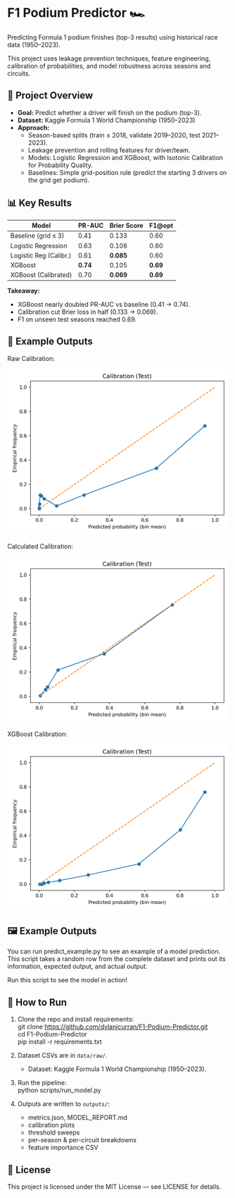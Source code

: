 # F1 Podium Predictor 🏎️

Predicting Formula 1 podium finishes (top-3 results) using historical race data (1950–2023).  

This project uses leakage prevention techniques, feature engineering, calibration of probabilities, and model robustness across seasons and circuits.

## 🚀 Project Overview
- **Goal:** Predict whether a driver will finish on the podium (top-3).  
- **Dataset:** Kaggle Formula 1 World Championship (1950–2023)  
- **Approach:**  
  - Season-based splits (train ≤ 2018, validate 2019–2020, test 2021–2023).  
  - Leakage prevention and rolling features for driver/team.
  - Models: Logistic Regression and XGBoost, with Isotonic Calibration for Probability Quality.  
  - Baselines: Simple grid-position rule (predict the starting 3 drivers on the grid get podium).

## 📊 Key Results
| Model                  | PR-AUC | Brier Score | F1@opt |
|-------------------------|--------|-------------|--------|
| Baseline (grid ≤ 3)     | 0.41   | 0.133       | 0.60   |
| Logistic Regression     | 0.63   | 0.108       | 0.60   |
| Logistic Reg (Calibr.)  | 0.61   | **0.085**   | 0.60   |
| XGBoost                 | **0.74** | 0.105     | **0.69** |
| XGBoost (Calibrated)    | 0.70   | **0.069**   | **0.69** |

**Takeaway:**  
- XGBoost nearly doubled PR-AUC vs baseline (0.41 → 0.74).  
- Calibration cut Brier loss in half (0.133 → 0.069).
- F1 on unseen test seasons reached 0.69.

## 📸 Example Outputs
Raw Calibration:  

![Calibration Raw](outputs/calibration_test_raw.png)  

Calculated Calibration:  

![Calibration Calibrated](outputs/calibration_test_calibrated.png)  

XGBoost Calibration:  

![XGB Calibration](outputs/xgb_calibration_test_raw.png)  

## 🖼️ Example Outputs
You can run predict_example.py to see an example of a model prediction. This script takes a random row from the complete dataset and prints out its information, expected output, and actual output.

Run this script to see the model in action!

## 🔧 How to Run
1. Clone the repo and install requirements:  
   git clone https://github.com/dylanjcurran/F1-Podium-Predictor.git  
   cd F1-Podium-Predictor  
   pip install -r requirements.txt  

2. Dataset CSVs are in `data/raw/`.  
   - Dataset: Kaggle Formula 1 World Championship (1950–2023).  

3. Run the pipeline:  
   python scripts/run_model.py  

4. Outputs are written to `outputs/`:  
   - metrics.json, MODEL_REPORT.md  
   - calibration plots  
   - threshold sweeps  
   - per-season & per-circuit breakdowns  
   - feature importance CSV

## 📄 License
This project is licensed under the MIT License — see LICENSE for details.
